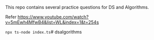 This repo contains several practice questions for DS and Algorithms.

Refer https://www.youtube.com/watch?v=5mEwh4MfwB4&list=WL&index=1&t=254s

```npx ts-node index.ts```# dsalgorithms
